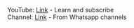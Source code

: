YouTube: [Link](https://www.youtube.com/@DevopsWorking) - Learn and subscribe <br />
Channel: [Link](https://whatsapp.com/channel/0029VaWc9lVF6sn82XnXhD3S) - From Whatsapp channels

